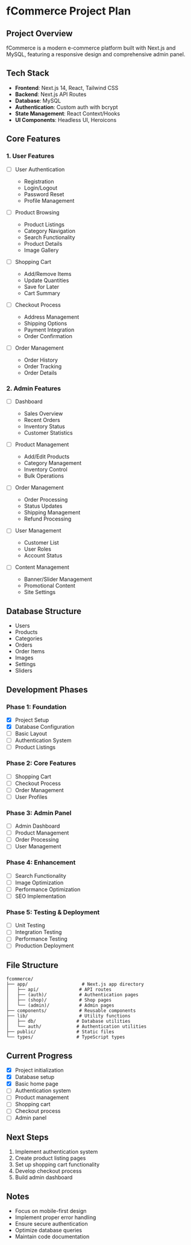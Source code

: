 # fCommerce Project Plan

## Project Overview
fCommerce is a modern e-commerce platform built with Next.js and MySQL, featuring a responsive design and comprehensive admin panel.

## Tech Stack
- **Frontend**: Next.js 14, React, Tailwind CSS
- **Backend**: Next.js API Routes
- **Database**: MySQL
- **Authentication**: Custom auth with bcrypt
- **State Management**: React Context/Hooks
- **UI Components**: Headless UI, Heroicons

## Core Features

### 1. User Features
- [ ] User Authentication
  - Registration
  - Login/Logout
  - Password Reset
  - Profile Management

- [ ] Product Browsing
  - Product Listings
  - Category Navigation
  - Search Functionality
  - Product Details
  - Image Gallery

- [ ] Shopping Cart
  - Add/Remove Items
  - Update Quantities
  - Save for Later
  - Cart Summary

- [ ] Checkout Process
  - Address Management
  - Shipping Options
  - Payment Integration
  - Order Confirmation

- [ ] Order Management
  - Order History
  - Order Tracking
  - Order Details

### 2. Admin Features
- [ ] Dashboard
  - Sales Overview
  - Recent Orders
  - Inventory Status
  - Customer Statistics

- [ ] Product Management
  - Add/Edit Products
  - Category Management
  - Inventory Control
  - Bulk Operations

- [ ] Order Management
  - Order Processing
  - Status Updates
  - Shipping Management
  - Refund Processing

- [ ] User Management
  - Customer List
  - User Roles
  - Account Status

- [ ] Content Management
  - Banner/Slider Management
  - Promotional Content
  - Site Settings

## Database Structure
- Users
- Products
- Categories
- Orders
- Order Items
- Images
- Settings
- Sliders

## Development Phases

### Phase 1: Foundation
- [x] Project Setup
- [x] Database Configuration
- [ ] Basic Layout
- [ ] Authentication System
- [ ] Product Listings

### Phase 2: Core Features
- [ ] Shopping Cart
- [ ] Checkout Process
- [ ] Order Management
- [ ] User Profiles

### Phase 3: Admin Panel
- [ ] Admin Dashboard
- [ ] Product Management
- [ ] Order Processing
- [ ] User Management

### Phase 4: Enhancement
- [ ] Search Functionality
- [ ] Image Optimization
- [ ] Performance Optimization
- [ ] SEO Implementation

### Phase 5: Testing & Deployment
- [ ] Unit Testing
- [ ] Integration Testing
- [ ] Performance Testing
- [ ] Production Deployment

## File Structure
```
fcommerce/
├── app/                    # Next.js app directory
│   ├── api/               # API routes
│   ├── (auth)/            # Authentication pages
│   ├── (shop)/            # Shop pages
│   └── (admin)/           # Admin pages
├── components/            # Reusable components
├── lib/                   # Utility functions
│   ├── db/               # Database utilities
│   └── auth/             # Authentication utilities
├── public/               # Static files
└── types/                # TypeScript types
```

## Current Progress
- [x] Project initialization
- [x] Database setup
- [x] Basic home page
- [ ] Authentication system
- [ ] Product management
- [ ] Shopping cart
- [ ] Checkout process
- [ ] Admin panel

## Next Steps
1. Implement authentication system
2. Create product listing pages
3. Set up shopping cart functionality
4. Develop checkout process
5. Build admin dashboard

## Notes
- Focus on mobile-first design
- Implement proper error handling
- Ensure secure authentication
- Optimize database queries
- Maintain code documentation 